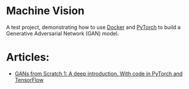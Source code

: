 # Machine Vision
A test project, demonstrating how to use [Docker](https://www.docker.com/) and [PyTorch](https://pytorch.org/) to build a Generative Adversarial Network (GAN) model.

# Articles:

* [GANs from Scratch 1: A deep introduction. With code in PyTorch and TensorFlow](https://medium.com/ai-society/gans-from-scratch-1-a-deep-introduction-with-code-in-pytorch-and-tensorflow-cb03cdcdba0f)

